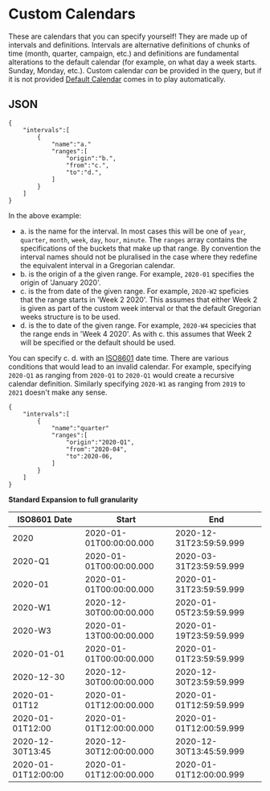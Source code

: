 # <a id="custom-cal">Custom Calendars</a>
These are calendars that you can specify yourself! They are made up of intervals and definitions. Intervals are alternative definitions of chunks of time (month, quarter, campaign, etc.) and definitions are fundamental alterations to the default calendar (for example, on what day a week starts. Sunday, Monday, etc.). Custom calendar *can* be provided in the query, but if it is not provided [Default Calendar](calendars/defaultcalendar.md) comes in to play automatically.

## <a id="customjson-cal">JSON</a>

    {
    	"intervals":[
    		{
    			"name":"a."
    			"ranges":[
    				"origin":"b.",
    				"from":"c.",
    				"to":"d.",
    			]
    		}
    	]
    }

In the above example:
 - a. is the name for the interval. In most cases this will be one of `year`, `quarter`, `month`, `week`, `day`, `hour`, `minute`. The `ranges` array contains the specifications of the buckets that make up that range. By convention the interval names should not be pluralised in the case where they redefine the equivalent interval in a Gregorian calendar.
 - b. is the origin of a the given range. For example, `2020-01` specifies the origin of 'January 2020'.
 - c. is the from date of the given range. For example, `2020-W2` speficies that the range starts in 'Week 2 2020'. This assumes that either Week 2 is given as part of the custom week interval or that the default Gregorian weeks structure is to be used.
 - d. is the to date of the given range. For example, `2020-W4` specicies that the range ends in 'Week 4 2020'. As with c. this assumes that Week 2 will be specified or the default should be used.

You can specify c. d. with an [ISO8601](#iso8601) date time. There are various conditions that would lead to an invalid calendar. For example, specifying `2020-Q1` as ranging from `2020-Q1` to `2020-Q1` would create a recursive calendar definition. Similarly specifying `2020-W1` as ranging from `2019` to `2021` doesn't make any sense.

    {
    	"intervals":[
    		{
    			"name":"quarter"
    			"ranges":[
    				"origin":"2020-Q1",
    				"from":"2020-04",
    				"to":2020-06,
    			]
    		}
    	]
    }

**Standard Expansion to full granularity**

| ISO8601 Date        | Start                   | End                     |
| ------------------- | ----------------------- | ----------------------- |
| 2020                | 2020-01-01T00:00:00.000 | 2020-12-31T23:59:59.999 |
| 2020-Q1             | 2020-01-01T00:00:00.000 | 2020-03-31T23:59:59.999 |
| 2020-01             | 2020-01-01T00:00:00.000 | 2020-01-31T23:59:59.999 |
| 2020-W1             | 2020-12-30T00:00:00.000 | 2020-01-05T23:59:59.999 |
| 2020-W3             | 2020-01-13T00:00:00.000 | 2020-01-19T23:59:59.999 |
| 2020-01-01          | 2020-01-01T00:00:00.000 | 2020-01-01T23:59:59.999 |
| 2020-12-30          | 2020-12-30T00:00:00.000 | 2020-12-30T23:59:59.999 |
| 2020-01-01T12       | 2020-01-01T12:00:00.000 | 2020-01-01T12:59:59.999 |
| 2020-01-01T12:00    | 2020-01-01T12:00:00.000 | 2020-01-01T12:00:59.999 |
| 2020-12-30T13:45    | 2020-12-30T12:00:00.000 | 2020-12-30T13:45:59.999 |
| 2020-01-01T12:00:00 | 2020-01-01T12:00:00.000 | 2020-01-01T12:00:00.999 |
